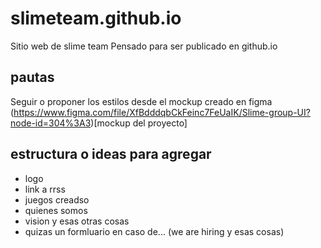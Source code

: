 # slimeteam.github.io

Sitio web de slime team
Pensado para ser publicado en github.io

## pautas
Seguir o proponer los estilos desde el mockup creado en figma
(https://www.figma.com/file/XfBdddqbCkFeinc7FeUaIK/Slime-group-UI?node-id=304%3A3)[mockup del proyecto]

## estructura o ideas para agregar
- logo
- link a rrss
- juegos creadso
- quienes somos
- vision y esas otras cosas
- quizas un formluario en caso de... (we are hiring y esas cosas)
